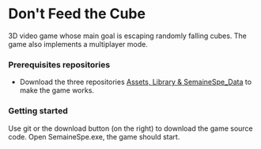 # Don't Feed the Cube
3D video game whose main goal is escaping randomly falling cubes. The game also implements a multiplayer mode.

### Prerequisites repositories
- Download the three repositories [Assets, Library & SemaineSpe_Data](www.soufiane.khait.fr) to make the game works. 

### Getting started
Use git or the download button (on the right) to download the game source code.
Open SemaineSpe.exe, the game should start.
